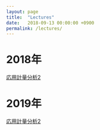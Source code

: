 ```yaml
---
layout: page
title:  "Lectures"
date:   2018-09-13 00:00:00 +0900
permalink: /lectures/
---
```


# 2018年
[応用計量分析2](2018/applied_analytics)

# 2019年
[応用計量分析2](2019/applied_analytics)
